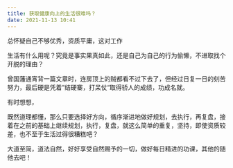 ```yaml
---
title: 获取健康向上的生活很难吗？
date: 2021-11-13 10:41
---
```



总怀疑自己不够优秀，资质平庸，这对工作










生活有什么用呢？究竟是事实果真如此，还是自己为自己的行为偷懒，不进取找个开脱的理由？

曾国藩通宵背一篇文章时，连房顶上的贼都看不过下去了，但经过日复一日的刻苦努力，最后硬是凭着”结硬寨，打呆仗“取得骄人的成绩，功成名就。

有时想想，




既然道理都懂，那么只要选择好方向，循序渐进地做好规划，去执行，再复盘，接着在之前的基础上继续规划，执行，复盘，就这么简单的重复，坚持，即使资质较差，也不至于生活过得很糟糕吧？

大道至简，道法自然，好好享受自然赐予的一切，做好每日精进的功课，其他的随他去吧！


